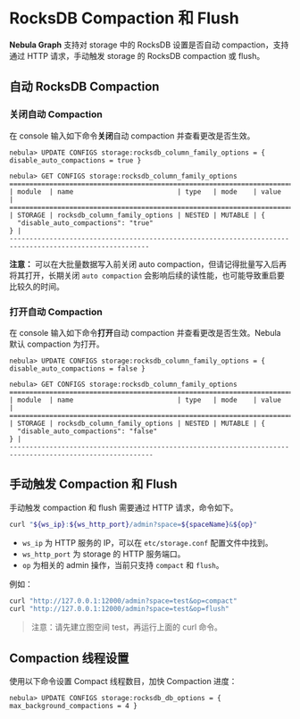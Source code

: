 # RocksDB Compaction 和 Flush

**Nebula Graph** 支持对 storage 中的 RocksDB 设置是否自动 compaction，支持通过 HTTP 请求，手动触发 storage 的 RocksDB compaction 或 flush。

## 自动 RocksDB Compaction

### 关闭自动 Compaction

在 console 输入如下命令**关闭**自动 compaction 并查看更改是否生效。

```ngql
nebula> UPDATE CONFIGS storage:rocksdb_column_family_options = { disable_auto_compactions = true }

nebula> GET CONFIGS storage:rocksdb_column_family_options
=========================================================================================================
| module  | name                          | type   | mode    | value                                    |
=========================================================================================================
| STORAGE | rocksdb_column_family_options | NESTED | MUTABLE | {
  "disable_auto_compactions": "true"
} |
---------------------------------------------------------------------------------------------------------
```

**注意：** 可以在大批量数据写入前关闭 auto compaction，但请记得批量写入后再将其打开，长期关闭 `auto compaction` 会影响后续的读性能，也可能导致重启要比较久的时间。

### 打开自动 Compaction

在 console 输入如下命令**打开**自动 compaction 并查看更改是否生效。Nebula 默认 compaction 为打开。

```ngql
nebula> UPDATE CONFIGS storage:rocksdb_column_family_options = { disable_auto_compactions = false }

nebula> GET CONFIGS storage:rocksdb_column_family_options
==========================================================================================================
| module  | name                          | type   | mode    | value                                     |
==========================================================================================================
| STORAGE | rocksdb_column_family_options | NESTED | MUTABLE | {
  "disable_auto_compactions": "false"
} |
----------------------------------------------------------------------------------------------------------
```

## 手动触发 Compaction 和 Flush

手动触发 compaction 和 flush 需要通过 HTTP 请求，命令如下。

```bash
curl "${ws_ip}:${ws_http_port}/admin?space=${spaceName}&${op}"
```

- `ws_ip` 为 HTTP 服务的 IP，可以在 `etc/storage.conf` 配置文件中找到。
- `ws_http_port` 为 storage 的 HTTP 服务端口。
- `op` 为相关的 admin 操作，当前只支持 `compact` 和 `flush`。

例如：

```bash
curl "http://127.0.0.1:12000/admin?space=test&op=compact"
curl "http://127.0.0.1:12000/admin?space=test&op=flush"
```

> 注意：请先建立图空间 test，再运行上面的 curl 命令。

## Compaction 线程设置

使用以下命令设置 Compact 线程数目，加快 Compaction 进度：

```ngql
nebula> UPDATE CONFIGS storage:rocksdb_db_options = { max_background_compactions = 4 }
```
